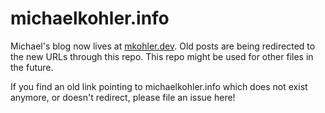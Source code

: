 # michaelkohler.info

Michael's blog now lives at [mkohler.dev](https://mkohler.dev). Old posts are being redirected to the new URLs through this repo. This repo might be used for other files in the future.

If you find an old link pointing to michaelkohler.info which does not exist anymore, or doesn't redirect, please file an issue here!
